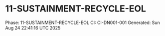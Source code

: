 # 11-SUSTAINMENT-RECYCLE-EOL
Phase: 11-SUSTAINMENT-RECYCLE-EOL
CI: CI-DN001-001
Generated: Sun Aug 24 22:41:16 UTC 2025
